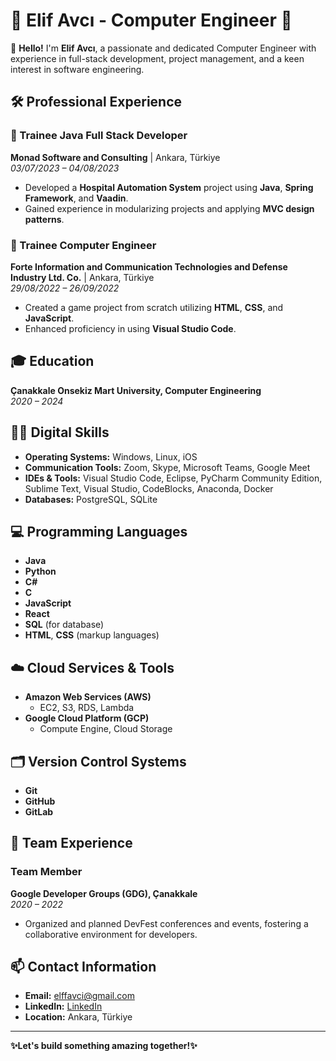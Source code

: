 # 🌟 Elif Avcı - Computer Engineer  🌟

👋 **Hello!** I'm **Elif Avcı**, a passionate and dedicated Computer Engineer with experience in full-stack development, project management, and a keen interest in software engineering.

## 🛠 Professional Experience

### 💼 Trainee Java Full Stack Developer
**Monad Software and Consulting** | Ankara, Türkiye  
*03/07/2023 – 04/08/2023*
- Developed a **Hospital Automation System** project using **Java**, **Spring Framework**, and **Vaadin**.
- Gained experience in modularizing projects and applying **MVC design patterns**.

### 💼 Trainee Computer Engineer
**Forte Information and Communication Technologies and Defense Industry Ltd. Co.** | Ankara, Türkiye  
*29/08/2022 – 26/09/2022*
- Created a game project from scratch utilizing **HTML**, **CSS**, and **JavaScript**.
- Enhanced proficiency in using **Visual Studio Code**.

## 🎓 Education

**Çanakkale Onsekiz Mart University, Computer Engineering**  
*2020 – 2024*

## 🧑‍💻 Digital Skills

- **Operating Systems:** Windows, Linux, iOS
- **Communication Tools:** Zoom, Skype, Microsoft Teams, Google Meet
- **IDEs & Tools:** Visual Studio Code, Eclipse, PyCharm Community Edition, Sublime Text, Visual Studio, CodeBlocks, Anaconda, Docker
- **Databases:** PostgreSQL, SQLite

## 💻 Programming Languages

- **Java**
- **Python**
- **C#**
- **C**
- **JavaScript**
- **React**
- **SQL** (for database)
- **HTML**, **CSS** (markup languages)

## ☁️ Cloud Services & Tools

- **Amazon Web Services (AWS)**
  - EC2, S3, RDS, Lambda
- **Google Cloud Platform (GCP)**
  - Compute Engine, Cloud Storage
 
## 🗂 Version Control Systems
- **Git**
- **GitHub**
- **GitLab**

## 🤝 Team Experience

### Team Member
**Google Developer Groups (GDG), Çanakkale**  
*2020 – 2022*
- Organized and planned DevFest conferences and events, fostering a collaborative environment for developers.

## 📫 Contact Information

- **Email:** [elffavci@gmail.com](mailto:elffavci@gmail.com)
- **LinkedIn:** [LinkedIn](https://www.linkedin.com/in/elif-avc%C4%B122/)
- **Location:** Ankara, Türkiye

---

**✨Let's build something amazing together!✨**
